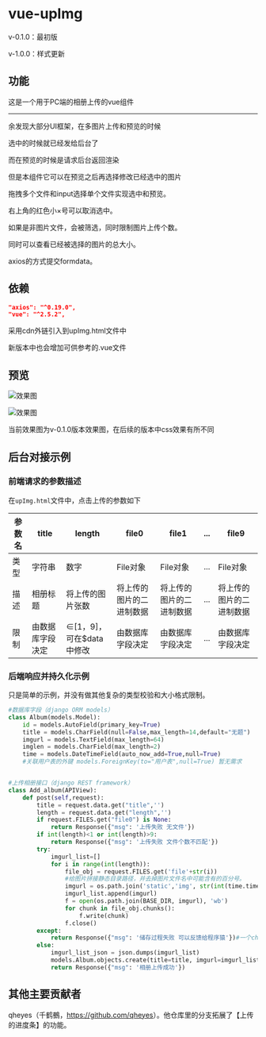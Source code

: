 # vue-upImg

v-0.1.0：最初版

v-1.0.0：样式更新



## 功能

这是一个用于PC端的相册上传的vue组件

---

余发现大部分UI框架，在多图片上传和预览的时候

选中的时候就已经发给后台了

而在预览的时候是请求后台返回渲染

但是本组件它可以在预览之后再选择修改已经选中的图片

拖拽多个文件和input选择单个文件实现选中和预览。

右上角的红色小×号可以取消选中。

如果是非图片文件，会被筛选，同时限制图片上传个数。

同时可以查看已经被选择的图片的总大小。

axios的方式提交formdata。



## 依赖

```json
"axios": "^0.19.0",
"vue": "^2.5.2",
```
采用cdn外链引入到upImg.html文件中

新版本中也会增加可供参考的.vue文件



## 预览

![效果图](https://raw.githubusercontent.com/nanarino/vue-upImg/master/img/exp.jpg)

![效果图](https://raw.githubusercontent.com/nanarino/vue-upImg/master/img/exp2.jpg)

当前效果图为v-0.1.0版本效果图，在后续的版本中css效果有所不同



## 后台对接示例

### 前端请求的参数描述

在`upImg.html`文件中，点击上传的参数如下

| 参数名 | title            | length                   | file0                    | file1                    | ...  | file9                    |
| ------ | ---------------- | ------------------------ | ------------------------ | ------------------------ | ---- | ------------------------ |
| 类型   | 字符串           | 数字                     | File对象                 | File对象                 | ...  | File对象                 |
| 描述   | 相册标题         | 将上传的图片张数         | 将上传的图片的二进制数据 | 将上传的图片的二进制数据 | ...  | 将上传的图片的二进制数据 |
| 限制   | 由数据库字段决定 | ∈[1，9]，可在$data中修改 | 由数据库字段决定         | 由数据库字段决定         | ...  | 由数据库字段决定         |

### 后端响应并持久化示例

只是简单的示例，并没有做其他复杂的类型校验和大小格式限制。

```python
#数据库字段（django ORM models）
class Album(models.Model):
    id = models.AutoField(primary_key=True)
    title = models.CharField(null=False,max_length=14,default="无题") 
    imgurl = models.TextField(max_length=64)
    imglen = models.CharField(max_length=2)
    time = models.DateTimeField(auto_now_add=True,null=True)
    #关联用户表的外键 models.ForeignKey(to="用户表",null=True) 暂无需求


#上传相册接口（django REST framework）
class Add_album(APIView):
    def post(self,request):
        title = request.data.get("title",'')
        length = request.data.get("length",'')
        if request.FILES.get("file0") is None:
            return Response({"msg": '上传失败 无文件'})
        if int(length)<1 or int(length)>9:
            return Response({"msg": '上传失败 文件个数不匹配'})
        try:
            imgurl_list=[]
            for i in range(int(length)):
                file_obj = request.FILES.get('file'+str(i))
                #给图片拼接静态目录路径，并去掉图片文件名中可能含有的百分号。
                imgurl = os.path.join('static','img', str(int(time.time()+i)) + file_obj.name.replace("%",""))
                imgurl_list.append(imgurl)
                f = open(os.path.join(BASE_DIR, imgurl), 'wb')
                for chunk in file_obj.chunks():
                    f.write(chunk)
                f.close()
        except:
            return Response({"msg": '储存过程失败 可以反馈给程序猿'})#一个chunk：2.5M
        else:
            imgurl_list_json = json.dumps(imgurl_list)
            models.Album.objects.create(title=title, imgurl=imgurl_list_json,imglen=length, motif=motif)
            return Response({"msg": '相册上传成功'})
```





## 其他主要贡献者

qheyes（千鹤鵺，<https://github.com/qheyes>）。他仓库里的分支拓展了【上传的进度条】的功能。


